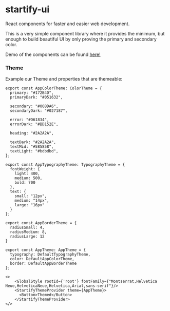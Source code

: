 # startify-ui

React components for faster and easier web development.

This is a very simple component library where it provides the minimum, but enough to build beautiful UI by only proving the primary and secondary color.

Demo of the components can be found [here!](https://ahpoi.github.io/startify-ui/?path=/docs/inputs-button--button-styles)

### Theme

Example our Theme and properties that are themeable:

```
export const AppColorTheme: ColorTheme = {
  primary: "#172B4D",
  primaryDark: "#051632",

  secondary: "#008DA6",
  secondaryDark: "#027187",

  error: "#D61834",
  errorDark: "#BD152E",

  heading: "#2A2A2A",

  textDark: "#2A2A2A",
  textMid: "#585858",
  textLight: "#bdbdbd",
};

export const AppTypographyTheme: TypographyTheme = {
  fontWeight: {
    light: 400,
    medium: 500,
    bold: 700
  },
  text: {
    small: "12px",
    medium: "14px",
    large: "16px"
  }
};

export const AppBorderTheme = {
  radiusSmall: 4,
  radiusMedium: 8,
  radiusLarge: 12
}

export const AppTheme: AppTheme = {
  typography: DefaultTypographyTheme,
  color: DefaultAppColorTheme,
  border: DefaultAppBorderTheme
};
```

```
<>
    <GlobalStyle rootId={'root'} fontFamily={"Montserrat,Helvetica Neue,HelveticaNeue,Helvetica,Arial,sans-serif"}/>
    <StartifyThemeProvider theme={AppTheme}>
      <Button>Themed</Button>
    </StartifyThemeProvider>
</>
```
